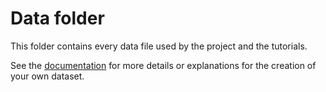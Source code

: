 # Data folder

This folder contains every data file used by the project and the tutorials.

See the [documentation](https://mics_biomathematics.pages.centralesupelec.fr/biomaths/scyan/advanced/data/) for more details or explanations for the creation of your own dataset.
